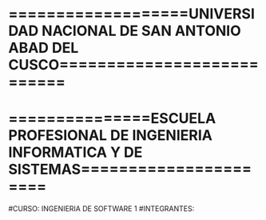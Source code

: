 # ===================UNIVERSIDAD NACIONAL DE SAN ANTONIO ABAD DEL CUSCO===========================
# ===============ESCUELA PROFESIONAL DE INGENIERIA INFORMATICA Y DE SISTEMAS======================
#CURSO: INGENIERIA DE SOFTWARE 1
#INTEGRANTES:

